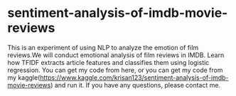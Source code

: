 # sentiment-analysis-of-imdb-movie-reviews
This is an experiment of using NLP to analyze the emotion of film reviews.We will conduct emotional analysis of film reviews in IMDB. Learn how TFIDF extracts article features and classifies them using logistic regression.
You can get my code from here, or you can get my code from my kaggle(https://www.kaggle.com/krisan123/sentiment-analysis-of-imdb-movie-reviews) and run it.
If you have any questions, please contact me.

